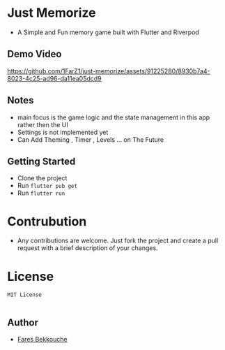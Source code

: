 # Just Memorize

- A Simple and Fun memory game built with Flutter and Riverpod

## Demo Video
https://github.com/1FarZ1/just-memorize/assets/91225280/8930b7a4-8023-4c25-ad96-da11ea05dcd9


## Notes

- main focus is  the game logic and the state management in this app rather then the UI
- Settings is not implemented yet
- Can Add Theming , Timer , Levels ...  on The Future

## Getting Started

- Clone the project
- Run `flutter pub get`
- Run `flutter run`

# Contrubution

- Any contributions are welcome. Just fork the project and create a pull request with a brief description of your changes.

# License

```
MIT License


```

## Author

- [Fares Bekkouche](https://github.com.com/1farz1)
